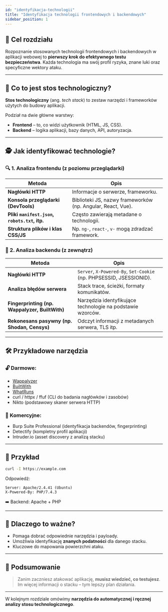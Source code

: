 ```yaml
---
id: "identyfikacja-technologii"
title: "Identyfikacja technologii frontendowych i backendowych"
sidebar_position: 1
---
```


## 🎯 Cel rozdziału

Rozpoznanie stosowanych technologii frontendowych i backendowych w aplikacji webowej to **pierwszy krok do efektywnego testu bezpieczeństwa**. Każda technologia ma swój profil ryzyka, znane luki oraz specyficzne wektory ataku.

---

## 🧱 Co to jest stos technologiczny?

**Stos technologiczny** (ang. *tech stack*) to zestaw narzędzi i frameworków użytych do budowy aplikacji.

Podział na dwie główne warstwy:

- **Frontend** – to, co widzi użytkownik (HTML, JS, CSS).
- **Backend** – logika aplikacji, bazy danych, API, autoryzacja.

---

## 🕵️ Jak identyfikować technologie?

### 🔍 1. Analiza frontendu (z poziomu przeglądarki)

| Metoda | Opis |
|--------|------|
| **Nagłówki HTTP** | Informacje o serwerze, frameworku. |
| **Konsola przeglądarki (DevTools)** | Biblioteki JS, nazwy frameworków (np. Angular, React, Vue). |
| **Pliki `manifest.json`, `robots.txt`, itp.** | Często zawierają metadane o technologii. |
| **Struktura plików i klas CSS/JS** | Np. `ng-`, `react-`, `v-` mogą zdradzać framework. |

### 🔧 2. Analiza backendu (z zewnątrz)

| Metoda | Opis |
|--------|------|
| **Nagłówki HTTP** | `Server`, `X-Powered-By`, `Set-Cookie` (np. PHPSESSID, JSESSIONID). |
| **Analiza błędów serwera** | Stack trace, ścieżki, formaty komunikatów. |
| **Fingerprinting (np. Wappalyzer, BuiltWith)** | Narzędzia identyfikujące technologie na podstawie wzorców. |
| **Rekonesans pasywny (np. Shodan, Censys)** | Odczyt informacji z metadanych serwera, TLS itp. |

---

## 🛠️ Przykładowe narzędzia

### 🔓 Darmowe:

- [Wappalyzer](https://www.wappalyzer.com/)
- [BuiltWith](https://builtwith.com/)
- [WhatRuns](https://www.whatruns.com/)
- curl / httpx / ffuf (CLI do badania nagłówków i zasobów)
- Nikto (podstawowy skaner serwera HTTP)

### 💼 Komercyjne:

- Burp Suite Professional (identyfikacja backendów, fingerprinting)
- Detectify (kompletny profil aplikacji)
- Intruder.io (asset discovery z analizą stacku)

---

## 📘 Przykład

```bash
curl -I https://example.com
```

Odpowiedź:
```
Server: Apache/2.4.41 (Ubuntu)
X-Powered-By: PHP/7.4.3
```

➡️ Backend: Apache + PHP

---

## 🧠 Dlaczego to ważne?

- Pomaga dobrać odpowiednie narzędzia i payloady.
- Umożliwia identyfikację **znanych podatności** dla danego stacku.
- Kluczowe do mapowania powierzchni ataku.

---

## 📌 Podsumowanie

> Zanim zaczniesz atakować aplikację, **musisz wiedzieć, co testujesz**. Im więcej informacji o stacku – tym lepszy plan działania.

---

W kolejnym rozdziale omówimy **narzędzia do automatycznej i ręcznej analizy stosu technologicznego**.
